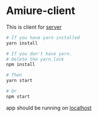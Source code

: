 # Amiure-client

This is client for [server](https://github.com/vivek80801/Amiure-client "Go to server code")

```sh
# If you have yarn installed
yarn install

# If you don't have yarn.
# Delete the yarn.lock
npm install

# Then
yarn start

# Or
npm start
```

app should be running on [localhost](http://localhost:3000/ "Go to localhost")
